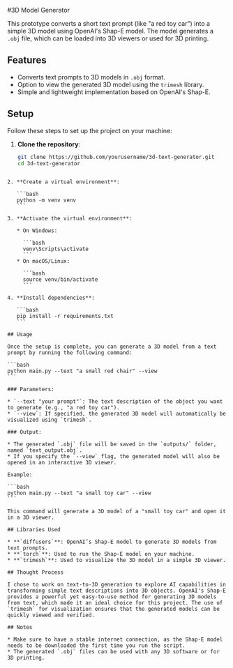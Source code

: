 #3D Model Generator

This prototype converts a short text prompt (like "a red toy car") into a simple 3D model using OpenAI's Shap-E model. The model generates a `.obj` file, which can be loaded into 3D viewers or used for 3D printing.

## Features
- Converts text prompts to 3D models in `.obj` format.
- Option to view the generated 3D model using the `trimesh` library.
- Simple and lightweight implementation based on OpenAI's Shap-E.

## Setup

Follow these steps to set up the project on your machine:

1. **Clone the repository**:
   ```bash
   git clone https://github.com/yourusername/3d-text-generator.git
   cd 3d-text-generator
````

2. **Create a virtual environment**:

   ```bash
   python -m venv venv
   ```

3. **Activate the virtual environment**:

   * On Windows:

     ```bash
     venv\Scripts\activate
     ```
   * On macOS/Linux:

     ```bash
     source venv/bin/activate
     ```

4. **Install dependencies**:

   ```bash
   pip install -r requirements.txt
   ```

## Usage

Once the setup is complete, you can generate a 3D model from a text prompt by running the following command:

```bash
python main.py --text "a small red chair" --view
```

### Parameters:

* `--text "your prompt"`: The text description of the object you want to generate (e.g., "a red toy car").
* `--view`: If specified, the generated 3D model will automatically be visualized using `trimesh`.

### Output:

* The generated `.obj` file will be saved in the `outputs/` folder, named `text_output.obj`.
* If you specify the `--view` flag, the generated model will also be opened in an interactive 3D viewer.

Example:

```bash
python main.py --text "a small toy car" --view
```

This command will generate a 3D model of a "small toy car" and open it in a 3D viewer.

## Libraries Used

* **`diffusers`**: OpenAI’s Shap-E model to generate 3D models from text prompts.
* **`torch`**: Used to run the Shap-E model on your machine.
* **`trimesh`**: Used to visualize the 3D model in a simple 3D viewer.

## Thought Process

I chose to work on text-to-3D generation to explore AI capabilities in transforming simple text descriptions into 3D objects. OpenAI's Shap-E provides a powerful yet easy-to-use method for generating 3D models from text, which made it an ideal choice for this project. The use of `trimesh` for visualization ensures that the generated models can be quickly viewed and verified.

## Notes

* Make sure to have a stable internet connection, as the Shap-E model needs to be downloaded the first time you run the script.
* The generated `.obj` files can be used with any 3D software or for 3D printing.


